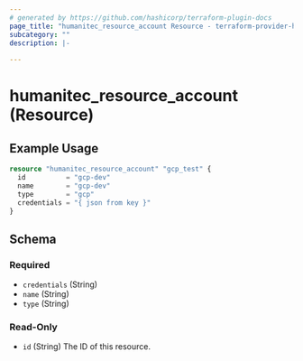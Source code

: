 ```yaml
---
# generated by https://github.com/hashicorp/terraform-plugin-docs
page_title: "humanitec_resource_account Resource - terraform-provider-humanitec"
subcategory: ""
description: |-
  
---
```


# humanitec_resource_account (Resource)



## Example Usage

```terraform
resource "humanitec_resource_account" "gcp_test" {
  id          = "gcp-dev"
  name        = "gcp-dev"
  type        = "gcp"
  credentials = "{ json from key }"
}
```

<!-- schema generated by tfplugindocs -->
## Schema

### Required

- `credentials` (String)
- `name` (String)
- `type` (String)

### Read-Only

- `id` (String) The ID of this resource.


